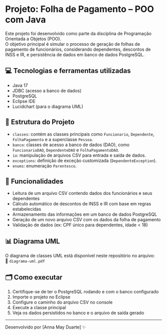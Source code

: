# Projeto: Folha de Pagamento – POO com Java

Este projeto foi desenvolvido como parte da disciplina de Programação Orientada a Objetos (POO).  
O objetivo principal é simular o processo de geração de folhas de pagamento de funcionários, considerando dependentes, descontos de INSS e IR, e persistência de dados em banco de dados PostgreSQL.

## 💻 Tecnologias e ferramentas utilizadas

- Java 17  
- JDBC (acesso a banco de dados)  
- PostgreSQL  
- Eclipse IDE  
- Lucidchart (para o diagrama UML)  

## 🧩 Estrutura do Projeto

- `classes`: contém as classes principais como `Funcionario`, `Dependente`, `FolhaPagamento` e a superclasse `Pessoa`.
- `banco`: classes de acesso a banco de dados (DAO), como `FuncionarioDAO`, `DependenteDAO` e `FolhaPagamentoDAO`.
- `io`: manipulação de arquivos CSV para entrada e saída de dados.
- `exceptions`: definição de exceção customizada (`DependenteException`).
- `enums`: enumeração `Parentesco`.

## 📄 Funcionalidades

- Leitura de um arquivo CSV contendo dados dos funcionários e seus dependentes
- Cálculo automático de descontos de INSS e IR com base em regras estabelecidas
- Armazenamento das informações em um banco de dados PostgreSQL
- Geração de um novo arquivo CSV com os dados da folha de pagamento
- Validação de dados (ex: CPF único para dependentes, idade < 18)

## 📊 Diagrama UML

O diagrama de classes UML está disponível neste repositório no arquivo:  
📄 `diagrama-uml.pdf`

## 🗂 Como executar

1. Certifique-se de ter o PostgreSQL rodando e com o banco configurado
2. Importe o projeto no Eclipse
3. Configure o caminho do arquivo CSV no console
4. Execute a classe principal
5. Veja os dados persistidos no banco e o arquivo de saída gerado

---

Desenvolvido por [Anna May Duarte] ✨
